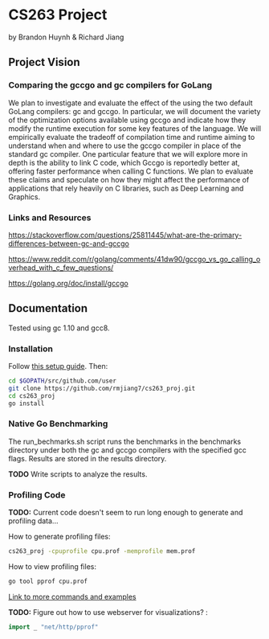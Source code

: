 # CS263 Project

by Brandon Huynh & Richard Jiang

## Project Vision

### Comparing the gccgo and gc compilers for GoLang

We plan to investigate and evaluate the effect of the using the two default GoLang compilers: gc and gccgo.
In particular, we will document the variety of the optimization options available using gccgo and indicate how they modify the runtime execution for some key features of the language.
We will empirically evaluate the tradeoff of compilation time and runtime aiming to understand when and where to use the gccgo compiler in place of the standard gc compiler.
One particular feature that we will explore more in depth is the ability to link C code, which Gccgo is reportedly better at, offering faster performance when calling C functions.
We plan to evaluate these claims and speculate on how they might affect the performance of applications that rely heavily on C libraries, such as Deep Learning and Graphics.

### Links and Resources

https://stackoverflow.com/questions/25811445/what-are-the-primary-differences-between-gc-and-gccgo

https://www.reddit.com/r/golang/comments/41dw90/gccgo_vs_go_calling_overhead_with_c_few_questions/

https://golang.org/doc/install/gccgo

## Documentation

Tested using gc 1.10 and gcc8.

### Installation

Follow [this setup guide](https://golang.org/doc/code.html).
Then:

```bash
cd $GOPATH/src/github.com/user
git clone https://github.com/rmjiang7/cs263_proj.git
cd cs263_proj
go install
```

### Native Go Benchmarking

The run_bechmarks.sh script runs the benchmarks in the benchmarks directory under both the gc and gccgo compilers with the specified gcc flags. Results are stored in the results
directory.

**TODO** Write scripts to analyze the results.


### Profiling Code


**TODO:** Current code doesn't seem to run long enough to generate and profiling data...

How to generate profiling files:

```bash
cs263_proj -cpuprofile cpu.prof -memprofile mem.prof
```

How to view profiling files:

```bash
go tool pprof cpu.prof
```

[Link to more commands and examples](https://blog.golang.org/profiling-go-programs)

**TODO:** Figure out how to use webserver for visualizations? :

```go
import _ "net/http/pprof"
```
